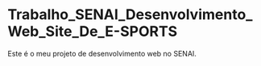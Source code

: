 # Trabalho_SENAI_Desenvolvimento_Web_Site_De_E-SPORTS
Este é o meu projeto de desenvolvimento web no SENAI.
